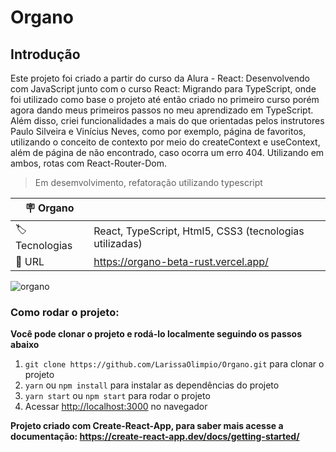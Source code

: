 # Organo

## Introdução

Este projeto foi criado a partir do curso da Alura - React: Desenvolvendo com JavaScript junto com o curso React: Migrando para TypeScript, onde foi utilizado como base o projeto até então criado no primeiro curso porém agora dando meus primeiros passos no meu aprendizado em TypeScript.
Além disso, criei funcionalidades a mais do que orientadas pelos instrutores Paulo Silveira e Vinícius Neves, como por exemplo, página de favoritos, utilizando o conceito de contexto por meio do createContext e useContext, além de página de não encontrado, caso ocorra um erro 404. Utilizando em ambos, rotas com React-Router-Dom.

> Em desemvolvimento, refatoração utilizando typescript

| :placard: Organo |     |
| -------------  | --- |
| :label: Tecnologias | React, TypeScript, Html5, CSS3 (tecnologias utilizadas)
| :rocket: URL         |https://organo-beta-rust.vercel.app/

![organo](https://user-images.githubusercontent.com/50180854/216784067-ee549166-9ebd-45fb-aa9a-2afa74512ac7.png#vitrinedev)



### Como rodar o projeto:

**Você pode clonar o projeto e rodá-lo localmente seguindo os passos abaixo**

1. `git clone https://github.com/LarissaOlimpio/Organo.git` para clonar o projeto
2. `yarn` ou `npm install` para instalar as dependências do projeto
3. `yarn start` ou `npm start` para rodar o projeto
4. Acessar [http://localhost:3000](http://localhost:3000) no navegador


**Projeto criado com Create-React-App, para saber mais acesse a documentação: https://create-react-app.dev/docs/getting-started/**
